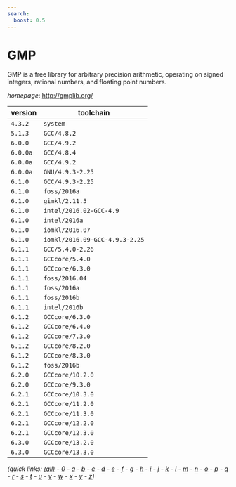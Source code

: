 ```yaml
---
search:
  boost: 0.5
---
```

# GMP

GMP is a free library for arbitrary precision arithmetic,  operating on signed integers, rational numbers, and floating point numbers.

*homepage*: <http://gmplib.org/>

version | toolchain
--------|----------
``4.3.2`` | ``system``
``5.1.3`` | ``GCC/4.8.2``
``6.0.0`` | ``GCC/4.9.2``
``6.0.0a`` | ``GCC/4.8.4``
``6.0.0a`` | ``GCC/4.9.2``
``6.0.0a`` | ``GNU/4.9.3-2.25``
``6.1.0`` | ``GCC/4.9.3-2.25``
``6.1.0`` | ``foss/2016a``
``6.1.0`` | ``gimkl/2.11.5``
``6.1.0`` | ``intel/2016.02-GCC-4.9``
``6.1.0`` | ``intel/2016a``
``6.1.0`` | ``iomkl/2016.07``
``6.1.0`` | ``iomkl/2016.09-GCC-4.9.3-2.25``
``6.1.1`` | ``GCC/5.4.0-2.26``
``6.1.1`` | ``GCCcore/5.4.0``
``6.1.1`` | ``GCCcore/6.3.0``
``6.1.1`` | ``foss/2016.04``
``6.1.1`` | ``foss/2016a``
``6.1.1`` | ``foss/2016b``
``6.1.1`` | ``intel/2016b``
``6.1.2`` | ``GCCcore/6.3.0``
``6.1.2`` | ``GCCcore/6.4.0``
``6.1.2`` | ``GCCcore/7.3.0``
``6.1.2`` | ``GCCcore/8.2.0``
``6.1.2`` | ``GCCcore/8.3.0``
``6.1.2`` | ``foss/2016b``
``6.2.0`` | ``GCCcore/10.2.0``
``6.2.0`` | ``GCCcore/9.3.0``
``6.2.1`` | ``GCCcore/10.3.0``
``6.2.1`` | ``GCCcore/11.2.0``
``6.2.1`` | ``GCCcore/11.3.0``
``6.2.1`` | ``GCCcore/12.2.0``
``6.2.1`` | ``GCCcore/12.3.0``
``6.3.0`` | ``GCCcore/13.2.0``
``6.3.0`` | ``GCCcore/13.3.0``


*(quick links: [(all)](../index.md) - [0](../0/index.md) - [a](../a/index.md) - [b](../b/index.md) - [c](../c/index.md) - [d](../d/index.md) - [e](../e/index.md) - [f](../f/index.md) - [g](../g/index.md) - [h](../h/index.md) - [i](../i/index.md) - [j](../j/index.md) - [k](../k/index.md) - [l](../l/index.md) - [m](../m/index.md) - [n](../n/index.md) - [o](../o/index.md) - [p](../p/index.md) - [q](../q/index.md) - [r](../r/index.md) - [s](../s/index.md) - [t](../t/index.md) - [u](../u/index.md) - [v](../v/index.md) - [w](../w/index.md) - [x](../x/index.md) - [y](../y/index.md) - [z](../z/index.md))*

